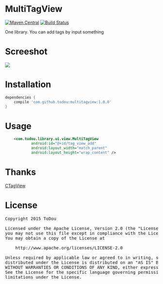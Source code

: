 MultiTagView
============
[![Maven Central](https://maven-badges.herokuapp.com/maven-central/com.github.todou/multitagview/badge.svg)](https://maven-badges.herokuapp.com/maven-central/com.github.todou/multitagview)
[![Build Status](https://travis-ci.org/ToDou/MultiTagView.svg?branch=master)](https://travis-ci.org/ToDou/MultiTagView)

One library. You can add tags by input something

Screeshot
====
![](/screenshot.gif)

Installation
====
```groovy
dependencies {
    compile 'com.github.todou:multitagview:1.0.0'
}
```

Usage
====
```xml
    <com.tudou.library.ui.view.MultiTagView
            android:id="@+id/tag_view_add"
            android:layout_width="match_parent"
            android:layout_height="wrap_content" />
```

Thanks
====
[CTagView](https://github.com/cloay/CTagView)

License
====
<pre>
Copyright 2015 ToDou

Licensed under the Apache License, Version 2.0 (the "License");
you may not use this file except in compliance with the License.
You may obtain a copy of the License at

    http://www.apache.org/licenses/LICENSE-2.0

Unless required by applicable law or agreed to in writing, software
distributed under the License is distributed on an "AS IS" BASIS,
WITHOUT WARRANTIES OR CONDITIONS OF ANY KIND, either express or implied.
See the License for the specific language governing permissions and
limitations under the License.
</pre>
